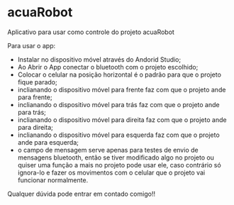 # acuaRobot
Aplicativo para usar como controle do projeto acuaRobot



Para usar o app:
- Instalar no dispositivo móvel através do Andorid Studio;
- Ao Abrir o App conectar o bluetooth com o projeto escolhido;
- Colocar o celular na posição horizontal é o padrão para que o projeto fique parado;
- inclianando o dispositivo móvel para frente faz com que o projeto ande para frente;
- inclianando o dispositivo móvel para trás faz com que o projeto ande para trás;
- inclianando o dispositivo móvel para direita faz com que o projeto ande para direita;
- inclianando o dispositivo móvel para esquerda faz com que o projeto ande para esquerda;
- o campo de mensagem serve apenas para testes de envio de mensagens bluetooth, então se
tiver modificado algo no projeto ou quiser uma função a mais no projeto pode usar ele, caso
contrário só ignora-lo e fazer os movimentos com o celular que o projeto vai funcionar normalmente.

Qualquer dúvida pode entrar em contado comigo!!
